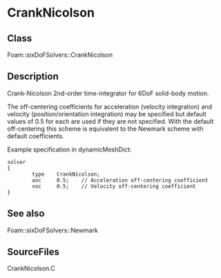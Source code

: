 # CrankNicolson 
## Class
Foam::sixDoFSolvers::CrankNicolson

## Description
Crank-Nicolson 2nd-order time-integrator for 6DoF solid-body motion.

The off-centering coefficients for acceleration (velocity integration) and
velocity (position/orientation integration) may be specified but default
values of 0.5 for each are used if they are not specified.  With the default
off-centering this scheme is equivalent to the Newmark scheme with default
coefficients.

Example specification in dynamicMeshDict:
```
solver
{
        type    CrankNicolson;
        aoc     0.5;    // Acceleration off-centering coefficient
        voc     0.5;    // Velocity off-centering coefficient
}
```

## See also
Foam::sixDoFSolvers::Newmark

## SourceFiles
CrankNicolson.C


